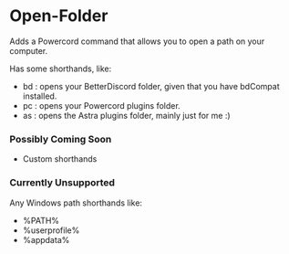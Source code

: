 # Open-Folder
Adds a Powercord command that allows you to open a path on your computer.  

Has some shorthands, like:
- bd : opens your BetterDiscord folder, given that you have bdCompat installed.
- pc : opens your Powercord plugins folder.
- as : opens the Astra plugins folder, mainly just for me :)
### Possibly Coming Soon
- Custom shorthands  

### Currently Unsupported 
Any Windows path shorthands like:  
- %PATH%
- %userprofile%
- %appdata%
